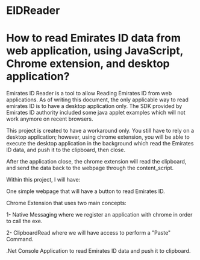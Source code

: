 # EIDReader
# How to read Emirates ID data from web application, using JavaScript, Chrome extension, and desktop application?

Emirates ID Reader is a tool to allow Reading Emirates ID from web applications. As of writing this document, the only applicable way to read emirates ID is to have a desktop application only. The SDK provided by Emirates ID authority included some java applet examples which will not work anymore on recent browsers.

This project is created to have a workaround only. You still have to rely on a desktop application; however, using chrome extension, you will be able to execute the desktop application in the background which read the Emirates ID data, and push it to the clipboard, then close.

After the application close, the chrome extension will read the clipboard, and send the data back to the webpage through the content_script.

Within this project, I will have:

One simple webpage that will have a button to read Emirates ID.


Chrome Extension that uses two main concepts:

1- Native Messaging where we register an application with chrome in order to call the exe.

2- ClipboardRead where we will have access to perform a "Paste" Command.


.Net Console Application to read Emirates ID data and push it to clipboard.

